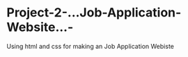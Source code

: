 # Project-2-...Job-Application-Website...-
Using html and css for making an Job Application Webiste 
